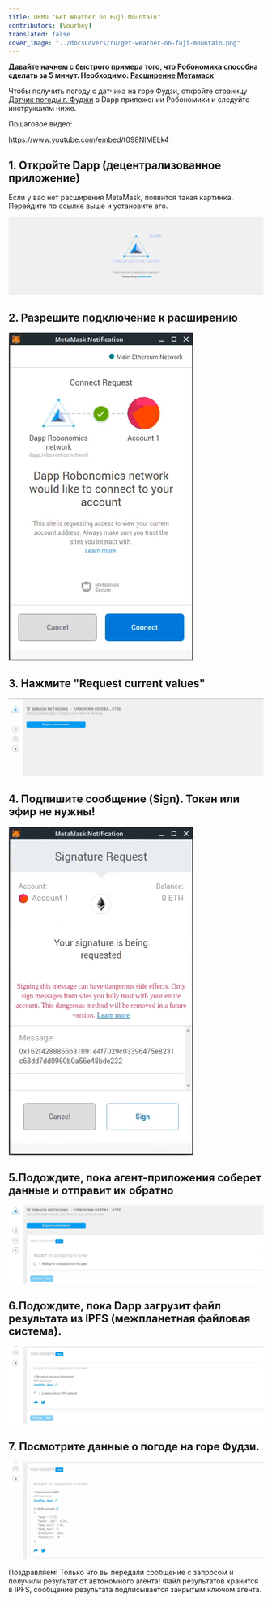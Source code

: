 ```yaml
---
title: DEMO "Get Weather on Fuji Mountain"
contributors: [Vourhey]
translated: false
cover_image: "../docsCovers/ru/get-weather-on-fuji-mountain.png"
---
```


**Давайте начнем с быстрого примера того, что Робономика способна сделать за 5 минут. Необходимо: [Расширение Метамаск](https://metamask.io/)**

Чтобы получить погоду с датчика на горе Фудзи, откройте страницу [Датчик погоды г. Фуджи](https://dapp.robonomics.network/#/fuji/airalab/QmbQT8cj9TJKfYVaidfShnrEX1g14yTC9bdG1XbcRX73wY/0x4D8a26e1f055c0b28D71cf1deA05f0f595a6975d/) в Dapp приложении Робономики и следуйте инструкциям ниже.

Пошаговое видео:

https://www.youtube.com/embed/t098NlMELk4

## 1. Откройте Dapp (децентрализованное приложение)

Если у вас нет расширения MetaMask, появится такая картинка. Перейдите по ссылке выше и установите его.

!["Robonomics dApp if no MetaMask installed"](../images/sensor-demo/sensor-demo-1.png "Robonomics dApp if no MetaMask installed")

## 2. Разрешите подключение к расширению
!["Connection to Robonomics dApp via Metamask"](../images/sensor-demo/sensor-demo-2.png "Connection to Robonomics dApp via Metamask")

## 3. Нажмите "Request current values"
!["Request sensor's data in Robonomics network via dApp"](../images/sensor-demo/sensor-demo-3.png "Request sensor's data in Robonomics network via dApp")

## 4. Подпишите сообщение (Sign). Токен или эфир не нужны!
!["Sign a message in Robonomics network via dApp"](../images/sensor-demo/sensor-demo-4.png "Sign a message in Robonomics network via dApp")

## 5.Подождите, пока агент-приложения соберет данные и отправит их обратно
!["Wait for response of the agent in Robonomics network via dApp"](../images/sensor-demo/sensor-demo-5.png "Wait for response of the agent in Robonomics network via dApp")

## 6.Подождите, пока Dapp загрузит файл результата из IPFS (межпланетная файловая система).
!["Wait for IPFS file with results in Robonomics network via dApp"](../images/sensor-demo/sensor-demo-6.png "Wait for IPFS file with results in Robonomics network via dApp")

## 7. Посмотрите данные о погоде на горе Фудзи.
!["The results of sensor network in Robonomics via dApp"](../images/sensor-demo/sensor-demo-7.png "The results of sensor network in Robonomics via dApp")

Поздравляем! Только что вы передали сообщение с запросом и получили результат от автономного агента! Файл результатов хранится в IPFS, сообщение результата подписывается закрытым ключом агента.
